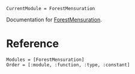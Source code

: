 ```@meta
CurrentModule = ForestMensuration
```

Documentation for [ForestMensuration](https://github.com/marcosdanieldasilva/ForestMensuration.jl).

# Reference

```@autodocs
Modules = [ForestMensuration]
Order = [:module, :function, :type, :constant]
```
